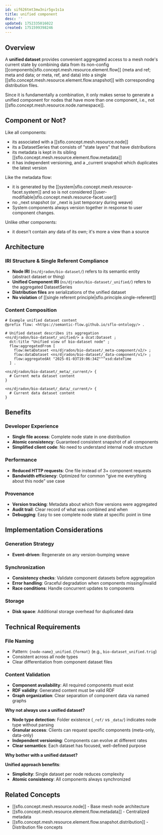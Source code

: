 ```yaml
---
id: sif626tmt3mw3nir5gv1s1a
title: unified component
desc: ''
updated: 1752335016022
created: 1751599398246
---
```


## Overview

A **unified dataset** provides convenient aggregated access to a mesh node's current state by combining data from its non-config [[components|sflo.concept.mesh.resource.element.flow]] (meta and ref; meta and data; or meta, ref, and data) into a single [[sflo.concept.mesh.resource.element.flow.snapshot]] with corresponding distribution files.

Since it is fundamentally a combination, it only makes sense to generate a unified component for nodes that have more than one component, i.e., not [[sflo.concept.mesh.resource.node.namespace]].

## Component or Not?

Like all components:

- its associated with a [[sflo.concept.mesh.resource.node]]
- its a DatasetSeries that consists of "state layers" that have distributions
- its metadata is kept in its sibling [[sflo.concept.mesh.resource.element.flow.metadata]]
- it has independent versioning, and a _current snapshot which duplicates the latest version

Like the metadata flow: 

- it is generated by the [[system|sflo.concept.mesh.resource-facet.system]] and so is not considered [[user-modifiable|sflo.concept.mesh.resource-facet.user]]
- no _next snapshot (or _next is just temporary during weave)
- System components always version together in response to user component changes.

Unlike other components:

- it doesn't contain any data of its own; it's more a view than a source


## Architecture

### IRI Structure & Single Referent Compliance
- **Node IRI** (`ns/djradon/bio-dataset/`) refers to its semantic entity (abstract dataset or thing)
- **Unified Component IRI** (`ns/djradon/bio-dataset/_unified/`) refers to the aggregated DatasetSeries
- **Distribution files** are serializations of the unified dataset
- **No violation** of [[single referent principle|sflo.principle.single-referent]]

### Content Composition
```turtle
# Example unified dataset content
@prefix flow: <https://semantic-flow.github.io/sflo-ontology/> .

# Unified dataset describes its aggregation
<ns/djradon/bio-dataset/_unified/> a dcat:Dataset ;
  dct:title "Unified view of bio-dataset node" ;
  flow:aggregatedFrom [
    flow:metaDataset <ns/djradon/bio-dataset/_meta-component/v2/> ;
    flow:dataDataset <ns/djradon/bio-dataset/_data-component/v1/> ;
    flow:aggregatedAt "2025-01-03T19:06:34Z"^^xsd:dateTime
  ] .

<ns/djradon/bio-dataset/_meta/_current/> {
  # Current meta dataset content
}

<ns/djradon/bio-dataset/_data/_current/> {
  # Current data dataset content
}
```

## Benefits

### Developer Experience
- **Single file access**: Complete node state in one distribution
- **Atomic consistency**: Guaranteed consistent snapshot of all components
- **Simplified client code**: No need to understand internal node structure

### Performance
- **Reduced HTTP requests**: One file instead of 3+ component requests
- **Bandwidth efficiency**: Optimized for common "give me everything about this node" use case

### Provenance 
- **Version tracking**: Metadata about which flow versions were aggregated
- **Audit trail**: Clear record of what was combined and when
- **Debugging**: Easy to see complete node state at specific point in time

## Implementation Considerations

### Generation Strategy
- **Event-driven**: Regenerate on any version-bumping weave

### Synchronization
- **Consistency checks**: Validate component datasets before aggregation
- **Error handling**: Graceful degradation when components missing/invalid
- **Race conditions**: Handle concurrent updates to components

### Storage
- **Disk space**: Additional storage overhead for duplicated data

## Technical Requirements

### File Naming
- Pattern: `{node-name}_unified.{format}` (e.g., `bio-dataset_unified.trig`)
- Consistent across all node types
- Clear differentiation from component dataset files

### Content Validation
- **Component availability**: All required components must exist
- **RDF validity**: Generated content must be valid RDF
- **Graph organization**: Clear separation of component data via named graphs


**Why not always use a unified dataset?**

- **Node type detection**: Folder existence (`_ref/` vs `_data/`) indicates node type without parsing
- **Granular access**: Clients can request specific components (meta-only, data-only)
- **Independent versioning**: Components can evolve at different rates
- **Clear semantics**: Each dataset has focused, well-defined purpose

**Why bother with a unified dataset?**

**Unified approach benefits**:
- **Simplicity**: Single dataset per node reduces complexity
- **Atomic consistency**: All components always synchronized

## Related Concepts

- [[sflo.concept.mesh.resource.node]] - Base mesh node architecture
- [[sflo.concept.mesh.resource.element.flow.metadata]] - Centralized metadata
- [[sflo.concept.mesh.resource.element.flow.snapshot.distribution]] - Distribution file concepts
